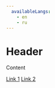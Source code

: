 ```yaml
---
  availableLangs:
    - en
    - ru
---
```


# Header

Content

[Link 1](page1.md)
[Link 2](page2.md)
